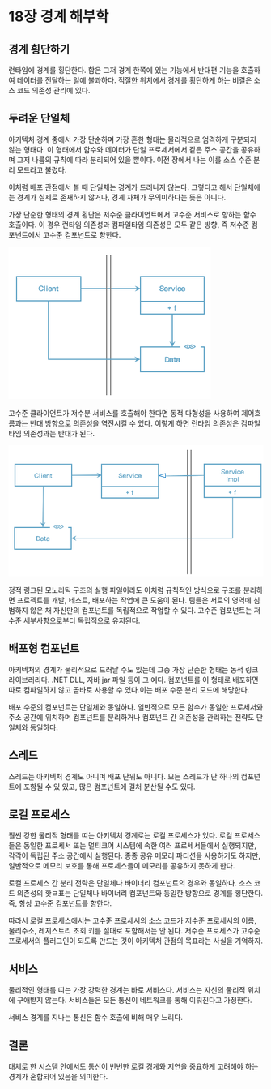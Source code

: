 # 18장 경계 해부학

## 경계 횡단하기

런타임에 경계를 횡단한다. 함은 그저 경계 한쪽에 있는 기능에서 반대편 기능을 호출하여 데이터를 전달하는 일에 불과하다. 적절한 위치에서 경계를 횡단하게 하는 비결은 소스 코드 의존성 관리에 있다.



## 두려운 단일체

아키텍처 경계 중에서 가장 단순하며 가장 흔한 형태는 물리적으로 엄격하게 구분되지 않는 형태다. 이 형태에서 함수와 데이터가 단일 프로세서에서 같은 주소 공간을 공유하며 그저 나름의 규칙에 따라 분리되어 있을 뿐이다. 이전 장에서 나는 이를 소스 수준 분리 모드라고 불렀다.

이처럼 배포 관점에서 볼 때 단일체는 경계가 드러나지 않는다. 그렇다고 해서 단일체에는 경계가 실제로 존재하지 않거나, 경계 자체가 무의미하다는 뜻은 아니다.

가장 단순한 형태의 경계 횡단은 저수준 클라이언트에서 고수준 서비스로 향하는 함수 호출이다. 이 경우 런타임 의존성과 컴파일타임 의존성은 모두 같은 방향, 즉 저수준 컴포넌트에서 고수준 컴포넌트로 향한다.

![image-20221008102317415](images/image-20221008102317415.png)

고수준 클라이언트가 저수분 서비스를 호출해야 한다면 동적 다형성을 사용하여 제어흐름과는 반대 방향으로 의존성을 역전시킬 수 있다. 이렇게 하면 런타임 의존성은 컴파일타임 의존성과는 반대가 된다.

<img src="images/image-20221008102715018.png" alt="image-20221008102715018" style="zoom:67%;" />

정적 링크된 모노리틱 구조의 실행 파일이라도 이처럼 규칙적인 방식으로 구조를 분리하면 프로젝트를 개발, 테스트, 배포하는 작업에 큰 도움이 된다. 팀들은 서로의 영역에 침범하지 않은 채 자신만의 컴포넌트를 독립적으로 작업할 수 있다. 고수준 컴포넌트는 저수준 세부사항으로부터 독립적으로 유지된다.



## 배포형 컴포넌트

아키텍처의 경계가 물리적으로 드러날 수도 있는데 그중 가장 단순한 형태는 동적 링크 라이브러리다. .NET DLL, 자바 jar 파일 등이 그 예다. 컴포넌트를 이 형태로 배포하면 따로 컴파일하지 않고 곧바로 사용할 수 있다.이는 배포 수준 분리 모드에 해당한다.

배포 수준의 컴포넌트는 단일체와 동일하다. 일반적으로 모든 함수가 동일한 프로세서와 주소 공간에 위치하며 컴포넌트를 분리하거나 컴포넌트 간 의존성을 관리하는 전략도 단일체와 동일하다.



## 스레드

스레드는 아키텍처 경계도 아니며 배포 단위도 아니다. 모든 스레드가 단 하나의 컴포넌트에 포함될 수 있 있고, 많은 컴포넌트에 걸처 분산될 수도 있다.



## 로컬 프로세스

훨씬 강한 물리적 형태를 띠는 아키텍처 경계로는 로컬 프로세스가 있다. 로컬 프로세스들은 동일한 프로세서 또는 멀티코어 시스템에 속한 여러 프로세서들에서 실행되지만, 각각이 독립된 주소 공간에서 실행된다. 종종 공유 메모리 파티션을 사용하기도 하지만, 일반적으로 메모리 보호를 통해 프로세스들이 메모리를 공유하지 못하게 한다.

로컬 프로세스 간 분리 전략은 단일체나 바이너리 컴포넌트의 경우와 동일하다. 소스 코드 의존성의 홧ㄹ표는 단일체나 바이너리 컴포넌트와 동일한 방향으로 경계를 횡단한다. 즉, 항상 고수준 컴포넌트를 향한다.

따라서 로컬 프로세스에서는 고수준 프로세서의 소스 코드가 저수준 프로세서의 이름, 물리주소, 레지스트리 조회 키를 절대로 포함해서는 안 된다. 저수준 프로세스가 고수준 프로세서의 플러그인이 되도록 만드는 것이 아키텍처 관점의 목표라는 사실을 기억하자.



## 서비스

물리적인 형태를 띠는 가장 강력한 경계는 바로 서비스다. 서비스는 자신의 물리적 위치에 구애받지 않는다. 서비스들은 모든 통신이 네트워크를 통해 이뤄진다고 가정한다.

서비스 경계를 지나는 통신은 함수 호출에 비해 매우 느리다.



## 결론

대체로 한 시스템 안에서도 통신이 빈번한 로컬 경계와 지연을 중요하게 고려해야 하는 경계가 혼합되어 있음을 의미한다.

